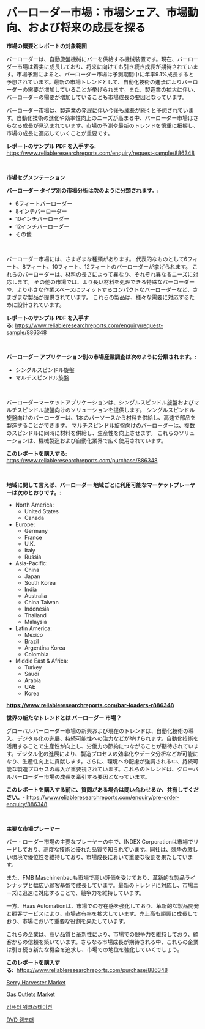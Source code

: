 <p><h1>バーローダー市場：市場シェア、市場動向、および将来の成長を探る</h1></p><p><strong>市場の概要とレポートの対象範囲</strong></p>
<p><p>バーローダーは、自動旋盤機械にバーを供給する機械装置です。現在、バーローダー市場は着実に成長しており、将来に向けても引き続き成長が期待されています。市場予測によると、バーローダー市場は予測期間中に年率9.1%成長すると予想されています。最新の市場トレンドとして、自動化技術の進歩によりバーローダーの需要が増加していることが挙げられます。また、製造業の拡大に伴い、バーローダーの需要が増加していることも市場成長の要因となっています。</p><p>バーローダー市場は、製造業の発展に伴い今後も成長が続くと予想されています。自動化技術の進化や効率性向上のニーズが高まる中、バーローダー市場はさらなる成長が見込まれています。市場の予測や最新のトレンドを慎重に把握し、市場の成長に適応していくことが重要です。</p></p>
<p><strong>レポートのサンプル PDF を入手する:</strong> <a href="https://www.reliableresearchreports.com/enquiry/request-sample/886348">https://www.reliableresearchreports.com/enquiry/request-sample/886348</a></p>
<p>&nbsp;</p>
<p><strong>市場セグメンテーション</strong></p>
<p><strong>バーローダー タイプ別の市場分析は次のように分類されます。:</strong></p>
<p><ul><li>6フィートバーローダー</li><li>8インチバーローダー</li><li>10インチバーローダー</li><li>12インチバーローダー</li><li>その他</li></ul></p>
<p>&nbsp;</p>
<p><p>バーローダー市場には、さまざまな種類があります。 代表的なものとして6フィート、8フィート、10フィート、12フィートのバーローダーが挙げられます。 これらのバーローダーは、材料の長さによって異なり、それぞれ異なるニーズに対応します。 その他の市場では、より長い材料を処理できる特殊なバーローダーや、より小さな作業スペースにフィットするコンパクトなバーローダーなど、さまざまな製品が提供されています。 これらの製品は、様々な需要に対応するために設計されています。</p></p>
<p><strong>レポートのサンプル PDF を入手する:</strong>&nbsp;<a href="https://www.reliableresearchreports.com/enquiry/request-sample/886348">https://www.reliableresearchreports.com/enquiry/request-sample/886348</a></p>
<p>&nbsp;</p>
<p><strong> バーローダー アプリケーション別の市場産業調査は次のように分類されます。:</strong></p>
<p><ul><li>シングルスピンドル旋盤</li><li>マルチスピンドル旋盤</li></ul></p>
<p>&nbsp;</p>
<p><p>バーローダーマーケットアプリケーションは、シングルスピンドル旋盤およびマルチスピンドル旋盤向けのソリューションを提供します。 シングルスピンドル旋盤向けのバーローダーは、1本のバーソースから材料を供給し、高速で部品を製造することができます。 マルチスピンドル旋盤向けのバーローダーは、複数のスピンドルに同時に材料を供給し、生産性を向上させます。 これらのソリューションは、機械製造および自動化業界で広く使用されています。</p></p>
<p><strong>このレポートを購入する:</strong>&nbsp; <a href="https://www.reliableresearchreports.com/purchase/886348">https://www.reliableresearchreports.com/purchase/886348</a></p>
<p>&nbsp;</p>
<p><strong>地域に関して言えば、バーローダー 地域ごとに利用可能なマーケットプレーヤーは次のとおりです。:</strong></p>
<p><ul>
    <li>
        North America:
        <ul>
            <li>United States</li>
            <li>Canada</li>
        </ul>
    </li>
    <li>
        Europe:
        <ul>
            <li>Germany</li>
            <li>France</li>
            <li>U.K.</li>
            <li>Italy</li>
            <li>Russia</li>
        </ul>
    </li>
    <li>
        Asia-Pacific:
        <ul>
            <li>China</li>
            <li>Japan</li>
            <li>South Korea</li>
            <li>India</li>
            <li>Australia</li>
            <li>China Taiwan</li>
            <li>Indonesia</li>
            <li>Thailand</li>
            <li>Malaysia</li>
        </ul>
    </li>
    <li>
        Latin America:
        <ul>
            <li>Mexico</li>
            <li>Brazil</li>
            <li>Argentina Korea</li>
            <li>Colombia</li>
        </ul>
    </li>
    <li>
        Middle East & Africa:
        <ul>
            <li>Turkey</li>
            <li>Saudi</li>
            <li>Arabia</li>
            <li>UAE</li>
            <li>Korea</li>
        </ul>
    </li>
    </ul></p>
<p><strong><a href="https://www.reliableresearchreports.com/bar-loaders-r886348">https://www.reliableresearchreports.com/bar-loaders-r886348</a></strong>&nbsp;</p>
<p><strong>世界の新たなトレンドとは バーローダー 市場？</strong></p>
<p><p>グローバルバーローダー市場の新興および現在のトレンドは、自動化技術の導入、デジタル化の進展、持続可能性への注力などが挙げられます。自動化技術を活用することで生産性が向上し、労働力の節約につながることが期待されています。デジタル化の進展により、製造プロセスの効率化やデータ分析などが可能になり、生産性向上に貢献します。さらに、環境への配慮が強調される中、持続可能な製造プロセスの導入が重要視されています。これらのトレンドは、グローバルバーローダー市場の成長を牽引する要因となっています。</p></p>
<p><strong>このレポートを購入する前に、質問がある場合は問い合わせるか、共有してください。</strong>- <a href="https://www.reliableresearchreports.com/enquiry/pre-order-enquiry/886348">https://www.reliableresearchreports.com/enquiry/pre-order-enquiry/886348</a></p>
<p>&nbsp;</p>
<p><strong>主要な市場プレーヤー</strong></p>
<p><p>バー・ローダー市場の主要なプレーヤーの中で、INDEX Corporationは市場でリードしており、高度な技術と優れた品質で知られています。同社は、競争の激しい環境で優位性を維持しており、市場成長において重要な役割を果たしています。</p><p>また、FMB Maschinenbauも市場で高い評価を受けており、革新的な製品ラインナップと幅広い顧客基盤で成長しています。最新のトレンドに対応し、市場ニーズに迅速に対応することで、競争力を維持しています。</p><p>一方、Haas Automationは、市場での存在感を強化しており、革新的な製品開発と顧客サービスにより、市場占有率を拡大しています。売上高も順調に成長しており、市場において重要な役割を果たしています。</p><p>これらの企業は、高い品質と革新性により、市場での競争力を維持しており、顧客からの信頼を築いています。さらなる市場成長が期待される中、これらの企業は引き続き新たな機会を追求し、市場での地位を強化していくでしょう。</p></p>
<p><strong>このレポートを購入する:</strong>&nbsp;&nbsp;<a href="https://www.reliableresearchreports.com/purchase/886348">https://www.reliableresearchreports.com/purchase/886348</a></p>
<p><p><a href="https://github.com/pjcfca/Market-Research-Report-List-2/blob/main/berry-harvester-market.md">Berry Harvester Market</a></p><p><a href="https://github.com/johnbach50/Market-Research-Report-List-2/blob/main/gas-outlets-market.md">Gas Outlets Market</a></p><p><a href="https://github.com/royErdmtyan906778/Market-Research-Report-List-1/blob/main/685368621394.md">컴퓨터 워크스테이션</a></p><p><a href="https://github.com/Maeennan456456/Market-Research-Report-List-1/blob/main/791091721378.md">DVD 캠코더</a></p></p>